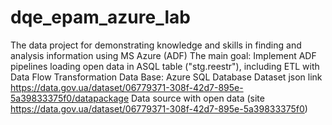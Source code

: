 # dqe_epam_azure_lab
The data project for demonstrating knowledge and skills in finding and analysis information using  MS Azure (ADF)
The main goal:  Implement ADF pipelines loading open data in ASQL table ("stg.reestr"), including ETL with Data Flow Transformation
Data Base: Azure SQL Database
Dataset json link https://data.gov.ua/dataset/06779371-308f-42d7-895e-5a39833375f0/datapackage
Data source with open data (site https://data.gov.ua/dataset/06779371-308f-42d7-895e-5a39833375f0)
